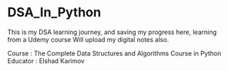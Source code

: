 # DSA_In_Python
This is my DSA learning journey, and saving my progress here, learning from a Udemy course
Will upload my digital notes also.

Course : The Complete Data Structures and Algorithms Course in Python
Educator : Elshad Karimov
